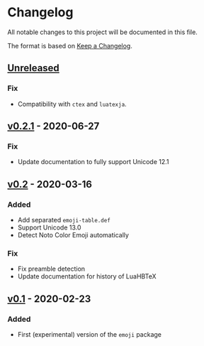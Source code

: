 # Changelog

All notable changes to this project will be documented in this file.

The format is based on [Keep a Changelog](https://keepachangelog.com/).

## [Unreleased]

### Fix

- Compatibility with `ctex` and `luatexja`.

## [v0.2.1] - 2020-06-27

### Fix

- Update documentation to fully support Unicode 12.1

## [v0.2] - 2020-03-16

### Added

- Add separated `emoji-table.def`
- Support Unicode 13.0
- Detect Noto Color Emoji automatically

### Fix

- Fix preamble detection
- Update documentation for history of LuaHBTeX

## [v0.1] - 2020-02-23

### Added

- First (experimental) version of the `emoji` package

[Unreleased]: https://github.com/stone-zeng/latex-emoji/compare/v0.2.1...HEAD
[v0.2.1]: https://github.com/stone-zeng/latex-emoji/compare/v0.2...v0.2.1
[v0.2]: https://github.com/stone-zeng/latex-emoji/compare/v0.1...v0.2
[v0.1]: https://github.com/stone-zeng/latex-emoji/releases/tag/v0.1
